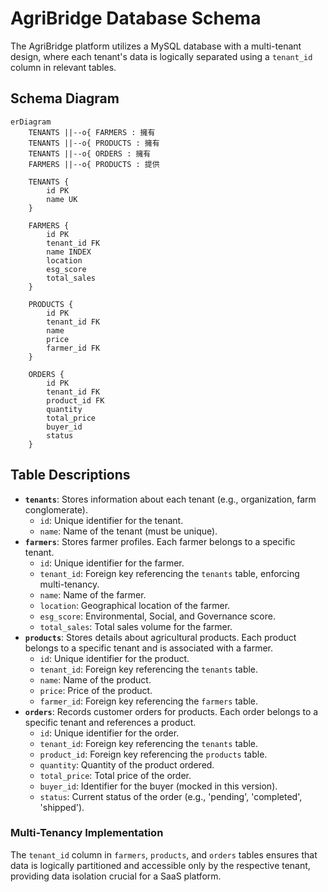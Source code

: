 # AgriBridge Database Schema

The AgriBridge platform utilizes a MySQL database with a multi-tenant design, where each tenant's data is logically separated using a `tenant_id` column in relevant tables.

## Schema Diagram

```mermaid
erDiagram
    TENANTS ||--o{ FARMERS : 擁有
    TENANTS ||--o{ PRODUCTS : 擁有
    TENANTS ||--o{ ORDERS : 擁有
    FARMERS ||--o{ PRODUCTS : 提供

    TENANTS {
        id PK
        name UK
    }

    FARMERS {
        id PK
        tenant_id FK
        name INDEX
        location
        esg_score
        total_sales
    }

    PRODUCTS {
        id PK
        tenant_id FK
        name
        price
        farmer_id FK
    }

    ORDERS {
        id PK
        tenant_id FK
        product_id FK
        quantity
        total_price
        buyer_id
        status
    }
```

## Table Descriptions

-   **`tenants`**: Stores information about each tenant (e.g., organization, farm conglomerate).
    -   `id`: Unique identifier for the tenant.
    -   `name`: Name of the tenant (must be unique).
-   **`farmers`**: Stores farmer profiles. Each farmer belongs to a specific tenant.
    -   `id`: Unique identifier for the farmer.
    -   `tenant_id`: Foreign key referencing the `tenants` table, enforcing multi-tenancy.
    -   `name`: Name of the farmer.
    -   `location`: Geographical location of the farmer.
    -   `esg_score`: Environmental, Social, and Governance score.
    -   `total_sales`: Total sales volume for the farmer.
-   **`products`**: Stores details about agricultural products. Each product belongs to a specific tenant and is associated with a farmer.
    -   `id`: Unique identifier for the product.
    -   `tenant_id`: Foreign key referencing the `tenants` table.
    -   `name`: Name of the product.
    -   `price`: Price of the product.
    -   `farmer_id`: Foreign key referencing the `farmers` table.
-   **`orders`**: Records customer orders for products. Each order belongs to a specific tenant and references a product.
    -   `id`: Unique identifier for the order.
    -   `tenant_id`: Foreign key referencing the `tenants` table.
    -   `product_id`: Foreign key referencing the `products` table.
    -   `quantity`: Quantity of the product ordered.
    -   `total_price`: Total price of the order.
    -   `buyer_id`: Identifier for the buyer (mocked in this version).
    -   `status`: Current status of the order (e.g., 'pending', 'completed', 'shipped').

### Multi-Tenancy Implementation
The `tenant_id` column in `farmers`, `products`, and `orders` tables ensures that data is logically partitioned and accessible only by the respective tenant, providing data isolation crucial for a SaaS platform.
